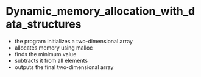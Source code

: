 # Dynamic_memory_allocation_with_data_structures

+ the program initializes a two-dimensional array
+ allocates memory using malloc
+ finds the minimum value
+ subtracts it from all elements
+ outputs the final two-dimensional array
